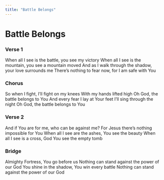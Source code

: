 ```yaml
---
title: "Battle Belongs"
---
```


# Battle Belongs

### Verse 1

When all I see is the battle, you see my victory
When all I see is the mountain, you see a mountain moved
And as I walk through the shadow, your love surrounds me
There’s nothing to fear now, for I am safe with You

### Chorus

So when I fight, I’ll fight on my knees
With my hands lifted high
Oh God, the battle belongs to You
And every fear I lay at Your feet
I’ll sing through the night
Oh God, the battle belongs to You

### Verse 2

And if You are for me, who can be against me?
For Jesus there’s nothing impossible for You
When all I see are the ashes, You see the beauty
When all I see is a cross, God You see the empty tomb

### Bridge

Almighty Fortress, You go before us
Nothing can stand against the power of our God
You shine in the shadow, You win every battle
Nothing can stand against the power of our God
